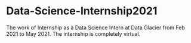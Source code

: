 # Data-Science-Internship2021
The work of Internship as a Data Science Intern at Data Glacier from Feb 2021 to May 2021. The internship is completely virtual.
